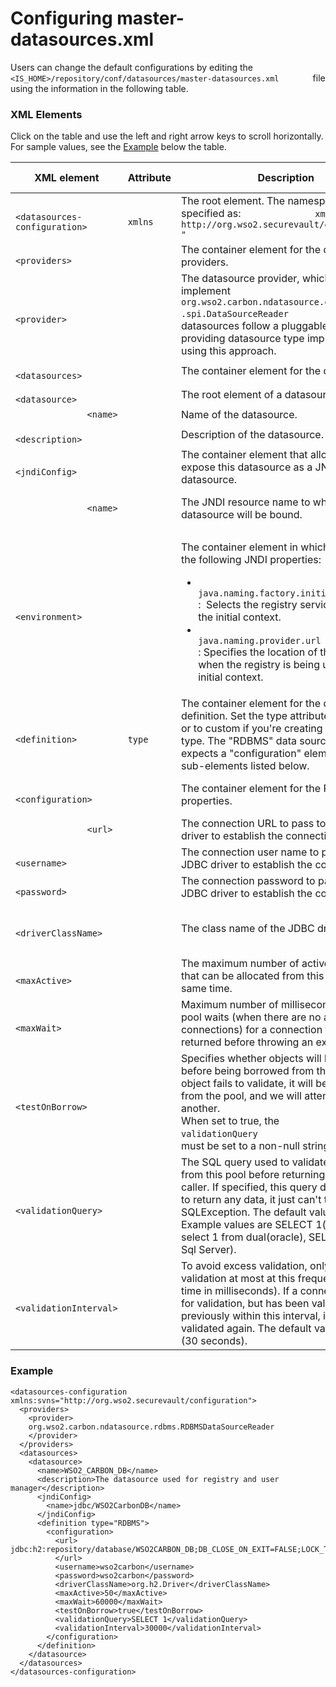 # Configuring master-datasources.xml

Users can change the default configurations by editing the
`         <IS_HOME>/repository/conf/datasources/master-datasources.xml        `
file using the information in the following table.  

### XML Elements

Click on the table and use the left and right arrow keys to scroll
horizontally. For sample values, see the
[Example](#example) below the table.  

<table style="width:100%;">
<colgroup>
<col style="width: 16%" />
<col style="width: 16%" />
<col style="width: 16%" />
<col style="width: 16%" />
<col style="width: 16%" />
<col style="width: 16%" />
</colgroup>
<thead>
<tr class="header">
<th>XML element</th>
<th>Attribute</th>
<th>Description</th>
<th>Data type</th>
<th>Default value</th>
<th>Mandatory/Optional</th>
</tr>
</thead>
<tbody>
<tr class="odd">
<td><code>              &lt;datasources-configuration&gt;             </code></td>
<td><code>              xmlns             </code></td>
<td>The root element. The namespace is specified as: <code>              xmlns:svns="                             http://org.wso2.securevault/configuration                            "             </code></td>
<td></td>
<td></td>
<td>Mandatory</td>
</tr>
<tr class="even">
<td><code>              &lt;providers&gt;             </code></td>
<td></td>
<td>The container element for the datasource providers.</td>
<td></td>
<td></td>
<td>Mandatory</td>
</tr>
<tr class="odd">
<td><p><code>               &lt;provider&gt;              </code></p></td>
<td></td>
<td>The datasource provider, which should implement <code>              org.wso2.carbon.ndatasource.common                           .spi.DataSourceReader             </code>. The datasources follow a pluggable model in providing datasource type implementations using this approach.</td>
<td>Fully qualified Java class</td>
<td></td>
<td>Optional</td>
</tr>
<tr class="even">
<td><code>              &lt;datasources&gt;             </code></td>
<td></td>
<td>The container element for the datasources.</td>
<td></td>
<td></td>
<td>Mandatory</td>
</tr>
<tr class="odd">
<td><code>              &lt;datasource&gt;             </code></td>
<td></td>
<td>The root element of a datasource.</td>
<td></td>
<td></td>
<td>Mandatory</td>
</tr>
<tr class="even">
<td><code>              &lt;name&gt;             </code></td>
<td></td>
<td>Name of the datasource.</td>
<td>String</td>
<td></td>
<td>Mandatory</td>
</tr>
<tr class="odd">
<td><code>              &lt;description&gt;             </code></td>
<td></td>
<td>Description of the datasource.</td>
<td>String</td>
<td></td>
<td>Optional</td>
</tr>
<tr class="even">
<td><code>              &lt;jndiConfig&gt;             </code></td>
<td></td>
<td>The container element that allows you to expose this datasource as a JNDI datasource.</td>
<td></td>
<td></td>
<td>Optional</td>
</tr>
<tr class="odd">
<td><code>              &lt;name&gt;             </code></td>
<td></td>
<td>The JNDI resource name to which this datasource will be bound.</td>
<td>String</td>
<td></td>
<td>Mandatory if specifying JNDI configuration</td>
</tr>
<tr class="even">
<td><code>              &lt;environment&gt;             </code></td>
<td></td>
<td><p>The container element in which you specify the following JNDI properties:</p>
<ul>
<li><code>                java.naming.factory.initial               </code> :  Selects the registry service provider as the initial context.</li>
<li><code>                java.naming.provider.url               </code> : Specifies the location of the registry when the registry is being used as the initial context.</li>
</ul></td>
<td>Fully qualified Java class</td>
<td></td>
<td>Optional</td>
</tr>
<tr class="odd">
<td><code>              &lt;definition&gt;             </code></td>
<td><code>              type             </code></td>
<td>The container element for the data source definition. Set the type attribute to RDBMS, or to custom if you're creating a custom type. The "RDBMS" data source reader expects a "configuration" element with the sub-elements listed below.</td>
<td>String</td>
<td></td>
<td>Mandatory</td>
</tr>
<tr class="even">
<td><code>              &lt;configuration&gt;             </code></td>
<td></td>
<td>The container element for the RDBMS properties.</td>
<td></td>
<td></td>
<td>Mandatory if definition type is RDBMS</td>
</tr>
<tr class="odd">
<td><code>              &lt;url&gt;             </code></td>
<td></td>
<td>The connection URL to pass to the JDBC driver to establish the connection.</td>
<td>URL</td>
<td></td>
<td>Mandatory</td>
</tr>
<tr class="even">
<td><code>              &lt;username&gt;             </code></td>
<td></td>
<td>The connection user name to pass to the JDBC driver to establish the connection.</td>
<td>String</td>
<td></td>
<td>Optional</td>
</tr>
<tr class="odd">
<td><code>              &lt;password&gt;             </code></td>
<td></td>
<td>The connection password to pass to the JDBC driver to establish the connection.</td>
<td>String</td>
<td></td>
<td>Optional</td>
</tr>
<tr class="even">
<td><code>              &lt;driverClassName&gt;             </code></td>
<td></td>
<td>The class name of the JDBC driver to use.</td>
<td>Fully qualified Java class</td>
<td></td>
<td>Mandatory</td>
</tr>
<tr class="odd">
<td><code>              &lt;maxActive&gt;             </code></td>
<td></td>
<td>The maximum number of active connections that can be allocated from this pool at the same time.</td>
<td>Integer</td>
<td>100</td>
<td>Optional</td>
</tr>
<tr class="even">
<td><code>              &lt;maxWait&gt;             </code></td>
<td></td>
<td>Maximum number of milliseconds that the pool waits (when there are no available connections) for a connection to be returned before throwing an exception.</td>
<td>Integer</td>
<td>30000 (30 seconds)</td>
<td>Optional</td>
</tr>
<tr class="odd">
<td><code>              &lt;testOnBorrow&gt;             </code></td>
<td></td>
<td>Specifies whether objects will be validated before being borrowed from the pool. If the object fails to validate, it will be dropped from the pool, and we will attempt to borrow another.<br />
When set to true, the <code>              validationQuery             </code> parameter must be set to a non-null string.</td>
<td>Boolean</td>
<td>false</td>
<td>Optional</td>
</tr>
<tr class="even">
<td><code>              &lt;validationQuery&gt;             </code></td>
<td></td>
<td>The SQL query used to validate connections from this pool before returning them to the caller. If specified, this query does not have to return any data, it just can't throw a SQLException. The default value is null. Example values are SELECT 1(mysql), select 1 from dual(oracle), SELECT 1(MS Sql Server).</td>
<td>String</td>
<td>null</td>
<td>Mandatory when <code>              testOnBorrow             </code> is set to true</td>
</tr>
<tr class="odd">
<td><code>              &lt;validationInterval&gt;             </code></td>
<td></td>
<td>To avoid excess validation, only run validation at most at this frequency (interval time in milliseconds). If a connection is due for validation, but has been validated previously within this interval, it will not be validated again. The default value is 30000 (30 seconds).</td>
<td>Long</td>
<td>30000 (30 seconds)</td>
<td>Optional</td>
</tr>
</tbody>
</table>

### Example

``` html/xml
<datasources-configuration xmlns:svns="http://org.wso2.securevault/configuration">
  <providers>
    <provider>
    org.wso2.carbon.ndatasource.rdbms.RDBMSDataSourceReader
    </provider>
  </providers>
  <datasources>
    <datasource>
      <name>WSO2_CARBON_DB</name>
      <description>The datasource used for registry and user manager</description>
      <jndiConfig>
        <name>jdbc/WSO2CarbonDB</name>
      </jndiConfig>
      <definition type="RDBMS">
        <configuration>
          <url>
jdbc:h2:repository/database/WSO2CARBON_DB;DB_CLOSE_ON_EXIT=FALSE;LOCK_TIMEOUT=60000
          </url>
          <username>wso2carbon</username>
          <password>wso2carbon</password>
          <driverClassName>org.h2.Driver</driverClassName>
          <maxActive>50</maxActive>
          <maxWait>60000</maxWait>
          <testOnBorrow>true</testOnBorrow>
          <validationQuery>SELECT 1</validationQuery>
          <validationInterval>30000</validationInterval>
        </configuration>
      </definition>
    </datasource>
  </datasources>
</datasources-configuration>
```
